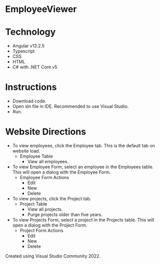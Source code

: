 # EmployeeViewer
# Technology
- Angular v13.2.5
- Typescript
- CSS
- HTML
- C# with .NET Core v5
# Instructions
- Download code.
- Open sln file in IDE. Recommended to use Visual Studio.
- Run.
# Website Directions
- To view employees, click the Employee tab. This is the default tab on website load.
  - Employee Table
    - View all employees.
- To view Employee Form, select an employee in the Employees table. This will open a dialog with the Employee Form.
  - Employee Form Actions
    - Edit 
    - New
    - Delete
- To view projects, click the Project tab.
  - Project Table
    - View all projects.
    - Purge projects older than five years.
- To view Projects Form, select a project in the Projects table. This will open a dialog with the Project Form.
  - Project Form Actions
    - Edit
    - New
    - Delete

Created using Visual Studio Community 2022.
